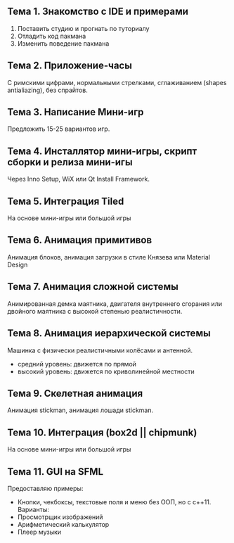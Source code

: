## Тема 1. Знакомство с IDE и примерами
1. Поставить студию и прогнать по туториалу
2. Отладить код пакмана
3. Изменить поведение пакмана

## Тема 2. Приложение-часы
С римскими цифрами, нормальными стрелками, сглаживанием (shapes antialiazing), без спрайтов.

## Тема 3. Написание Мини-игр
Предложить 15-25 вариантов игр.

## Тема 4. Инсталлятор мини-игры, скрипт сборки и релиза мини-игы
Через Inno Setup, WiX или Qt Install Framework.

## Тема 5. Интеграция Tiled
На основе мини-игры или большой игры

## Тема 6. Анимация примитивов
Анимация блоков, анимация загрузки в стиле Князева или Material Design

## Тема 7. Анимация сложной системы
Анимированная демка маятника, двигателя внутреннего сгорания или двойного маятника с высокой степенью реалистичности.

## Тема 8. Анимация иерархической системы
Машинка с физически реалистичными колёсами и антенной.
- средний уровень: движется по прямой
- высокий уровень: движется по криволинейной местности

## Тема 9. Скелетная анимация
Анимация stickman, анимация лошади stickman.

## Тема 10. Интеграция (box2d || chipmunk)
На основе мини-игры или большой игры

## Тема 11. GUI на SFML
Предоставляю примеры:
- Кнопки, чекбоксы, текстовые поля и меню без ООП, но с c++11.
Варианты:
- Просмотрщик изображений
- Арифметический калькулятор
- Плеер музыки
